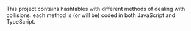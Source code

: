 This project contains hashtables with different methods of dealing with collisions. each method is (or will be) coded in both JavaScript and TypeScript.
